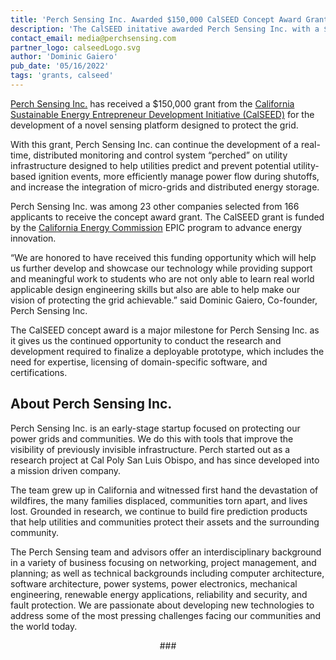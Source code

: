 ```yaml
---
title: 'Perch Sensing Inc. Awarded $150,000 CalSEED Concept Award Grant'
description: 'The CalSEED initative awarded Perch Sensing Inc. with a $150,000 grant to develop a distributed, real-time monitoring and control system to significantly improve the resiliency of the grid.'
contact_email: media@perchsensing.com
partner_logo: calseedLogo.svg
author: 'Dominic Gaiero'
pub_date: '05/16/2022'
tags: 'grants, calseed'
---
```

[Perch Sensing Inc.](https://perchsensing.com) has received a $150,000 grant from the [California Sustainable Energy Entrepreneur Development Initiative (CalSEED)](https://calseed.fund/) for the development of a novel sensing platform designed to protect the grid.

With this grant, Perch Sensing Inc. can continue the development of a real-time, distributed monitoring and control system “perched” on utility infrastructure designed to help utilities predict and prevent potential utility-based ignition events, more efficiently manage power flow during shutoffs, and increase the integration of micro-grids and distributed energy storage.

Perch Sensing Inc. was among 23 other companies selected from 166 applicants to receive the concept award grant. The CalSEED grant is funded by the [California Energy Commission](https://www.energy.ca.gov/) EPIC program to advance energy innovation.

“We are honored to have received this funding opportunity which will help us further develop and showcase our technology while providing support and meaningful work to students who are not only able to learn real world applicable design engineering skills but also are able to help make our vision of protecting the grid achievable.” said Dominic Gaiero, Co-founder, Perch Sensing Inc.

The CalSEED concept award is a major milestone for Perch Sensing Inc. as it gives us the continued opportunity to conduct the research and development required to finalize a deployable prototype, which includes the need for expertise, licensing of domain-specific software, and certifications.

## About Perch Sensing Inc.

Perch Sensing Inc. is an early-stage startup focused on protecting our power grids and communities. We do this with tools that improve the visibility of previously invisible infrastructure. Perch started out as a research project at Cal Poly San Luis Obispo, and has since developed into a mission driven company.

The team grew up in California and witnessed first hand the devastation of wildfires, the many families displaced, communities torn apart, and lives lost. Grounded in research, we continue to build fire prediction products that help utilities and communities protect their assets and the surrounding community.

The Perch Sensing team and advisors offer an interdisciplinary background in a variety of business focusing on networking, project management, and planning; as well as technical backgrounds including computer architecture, software architecture, power systems, power electronics, mechanical engineering, renewable energy applications, reliability and security, and fault protection. We are passionate about developing new technologies to address some of the most pressing challenges facing our communities and the world today.

<p style="text-align: center;">###</p>